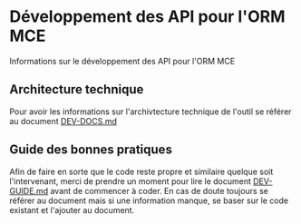# Développement des API pour l'ORM MCE

Informations sur le développement des API pour l'ORM MCE

## Architecture technique

Pour avoir les informations sur l'archivtecture technique de l'outil se référer au document [DEV-DOCS.md](DEV-DOCS.md)

## Guide des bonnes pratiques

Afin de faire en sorte que le code reste propre et similaire quelque soit l'intervenant, merci de prendre un moment pour lire le document [DEV-GUIDE.md](DEV-GUIDE.md) avant de commencer à coder. En cas de doute toujours se référer au document mais si une information manque, se baser sur le code existant et l'ajouter au document.
